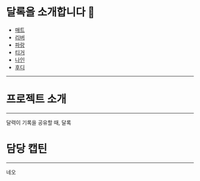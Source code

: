 # 달록을 소개합니다 🌈

- [매트](./mat.md)
- [리버](./리버.md)
- [파랑](./parang.md)
- [티거](tiger.md)
- [나인](./nine.md)
- [후디](./hudi.md)


--- 

# 프로젝트 소개
---
달력이 기록을 공유할 때, 달록

# 담당 캡틴
---
네오
